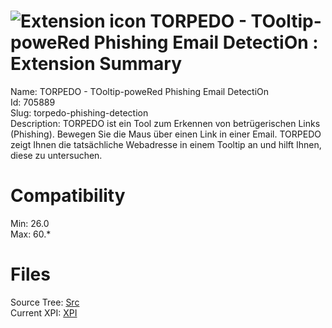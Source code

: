 # ![Extension icon](https://addons.thunderbird.net/user-media/addon_icons/705/705889-64.png?modified=1509920421) TORPEDO - TOoltip-poweRed Phishing Email DetectiOn : Extension Summary

Name: TORPEDO - TOoltip-poweRed Phishing Email DetectiOn  
Id: 705889  
Slug: torpedo-phishing-detection  
Description: TORPEDO ist ein Tool zum Erkennen von betrügerischen Links (Phishing). Bewegen Sie die Maus über einen Link in einer Email. TORPEDO zeigt Ihnen die tatsächliche Webadresse in einem Tooltip an und hilft Ihnen, diese zu untersuchen.
  

# Compatibility
Min: 26.0  
Max: 60.*  

# Files

Source Tree: [Src](C:/Dev/Thunderbird/ThunderKdB/xall/x60/705889-torpedo-phishing-detection/src)  
Current XPI: [XPI](C:/Dev/Thunderbird/ThunderKdB/xall/x60/705889-torpedo-phishing-detection/xpi)  



